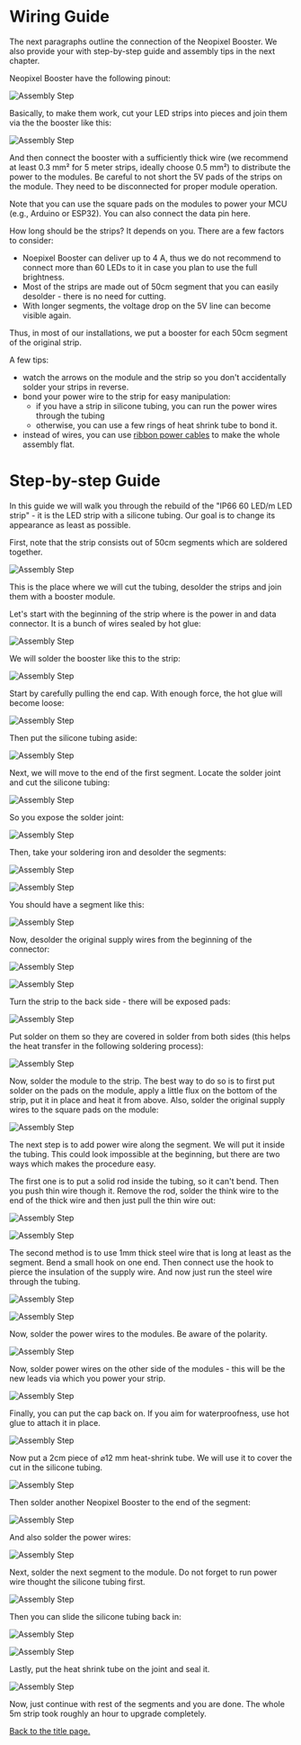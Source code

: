 # Wiring Guide

The next paragraphs outline the connection of the Neopixel Booster. We also
provide your with step-by-step guide and assembly tips in the next chapter.

Neopixel Booster have the following pinout:

![Assembly Step](evaluation/assets/pinout.jpg)

Basically, to make them work, cut your LED strips into pieces and join them via
the the booster like this:

![Assembly Step](evaluation/assets/connection2.jpg)

And then connect the booster with a sufficiently thick wire (we recommend at
least 0.3 mm² for 5 meter strips, ideally choose 0.5 mm²) to distribute the
power to the modules. Be careful to not short the 5V pads of the strips on the
module. They need to be disconnected for proper module operation.

Note that you can use the square pads on the modules to power your MCU (e.g.,
Arduino or ESP32). You can also connect the data pin here.

How long should be the strips? It depends on you. There are a few factors to
consider:
- Noepixel Booster can deliver up to 4 A, thus we do not recommend to connect
  more than 60 LEDs to it in case you plan to use the full brightness.
- Most of the strips are made out of 50cm segment that you can easily desolder -
  there is no need for cutting.
- With longer segments, the voltage drop on the 5V line can become visible again.

Thus, in most of our installations, we put a booster for each 50cm segment of
the original strip.

A few tips:

- watch the arrows on the module and the strip so you don't accidentally solder
  your strips in reverse.
- bond your power wire to the strip for easy manipulation:
    - if you have a strip in silicone tubing, you can run the power wires
      through the tubing
    - otherwise, you can use a few rings of heat shrink tube to bond it.
- instead of wires, you can use [ribbon power
  cables](https://www.superbrightleds.com/moreinfo/power-wires-cables/flat-power-wire-10mm/1528/3555/)
  to make the whole assembly flat.


# Step-by-step Guide

In this guide we will walk you through the rebuild of the "IP66 60 LED/m LED
strip" - it is the LED strip with a silicone tubing. Our goal is to change its
appearance as least as possible.

First, note that the strip consists out of 50cm segments which are soldered
together.

![Assembly Step](evaluation/assets/guide/2.jpg)

This is the place where we will cut the tubing, desolder the strips and join
them with a booster module.

Let's start with the beginning of the strip where is the power in and data
connector. It is a bunch of wires sealed by hot glue:

![Assembly Step](evaluation/assets/guide/5.jpg)

We will solder the booster like this to the strip:

![Assembly Step](evaluation/assets/guide/6.jpg)

Start by carefully pulling the end cap. With enough force, the hot glue will
become loose:

![Assembly Step](evaluation/assets/guide/7.jpg)

Then put the silicone tubing aside:

![Assembly Step](evaluation/assets/guide/8.jpg)

Next, we will move to the end of the first segment. Locate the solder joint and
cut the silicone tubing:

![Assembly Step](evaluation/assets/guide/9.jpg)

So you expose the solder joint:

![Assembly Step](evaluation/assets/guide/10.jpg)

Then, take your soldering iron and desolder the segments:

![Assembly Step](evaluation/assets/guide/12.jpg)

![Assembly Step](evaluation/assets/guide/13.jpg)


You should have a segment like this:

![Assembly Step](evaluation/assets/guide/14.jpg)

Now, desolder the original supply wires from the beginning of the connector:

![Assembly Step](evaluation/assets/guide/15.jpg)

![Assembly Step](evaluation/assets/guide/16.jpg)

Turn the strip to the back side - there will be exposed pads:

![Assembly Step](evaluation/assets/guide/17.jpg)

Put solder on them so they are covered in solder from both sides (this helps the heat transfer in the following soldering process):

![Assembly Step](evaluation/assets/guide/18.jpg)

Now, solder the module to the strip. The best way to do so is to first put
solder on the pads on the module, apply a little flux on the bottom of the
strip, put it in place and heat it from above. Also, solder the original supply
wires to the square pads on the module:

![Assembly Step](evaluation/assets/guide/20.jpg)

The next step is to add power wire along the segment. We will put it inside the
tubing. This could look impossible at the beginning, but there are two ways
which makes the procedure easy.

The first one is to put a solid rod inside the tubing, so it can't bend. Then
you push thin wire though it. Remove the rod,  solder the think wire to the end
of the thick wire and then just pull the thin wire out:

![Assembly Step](evaluation/assets/guide/21.jpg)

![Assembly Step](evaluation/assets/guide/22.jpg)

The second method is to use 1mm thick steel wire that is long at least as the
segment. Bend a small hook on one end. Then connect use the hook to pierce the
insulation of the supply wire. And now just run the steel wire through the
tubing.

![Assembly Step](evaluation/assets/guide/38.jpg)

![Assembly Step](evaluation/assets/guide/39.jpg)

Now, solder the power wires to the modules. Be aware of the polarity.

![Assembly Step](evaluation/assets/guide/23.jpg)

Now, solder power wires on the other side of the modules - this will be the new
leads via which you power your strip.

![Assembly Step](evaluation/assets/guide/24.jpg)

Finally, you can put the cap back on. If you aim for waterproofness, use hot
glue to attach it in place.

![Assembly Step](evaluation/assets/guide/25.jpg)

Now put a 2cm piece of ⌀12 mm heat-shrink tube. We will use it to cover the cut
in the silicone tubing.

![Assembly Step](evaluation/assets/guide/27.jpg)

Then solder another Neopixel Booster to the end of the segment:

![Assembly Step](evaluation/assets/guide/31.jpg)

And also solder the power wires:

![Assembly Step](evaluation/assets/guide/32.jpg)

Next, solder the next segment to the module. Do not forget to run power wire thought the silicone tubing first.

![Assembly Step](evaluation/assets/guide/33.jpg)

Then you can slide the silicone tubing back in:

![Assembly Step](evaluation/assets/guide/35.jpg)

![Assembly Step](evaluation/assets/guide/36.jpg)

Lastly, put the heat shrink tube on the joint and seal it.

![Assembly Step](evaluation/assets/guide/37.jpg)

Now, just continue with rest of the segments and you are done. The whole 5m
strip took roughly an hour to upgrade completely.

[Back to the title page.](index.md)
